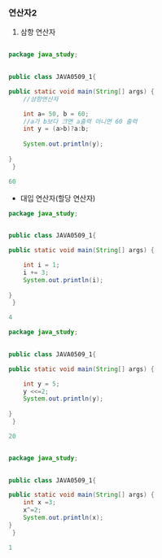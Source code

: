 ### 연산자2 

1. 삼항 연산자
```java

package java_study;

	
public class JAVA0509_1{

public static void main(String[] args) {
    //삼항연산자

	int a= 50, b = 60;
	//a가 b보다 크면 a출력 아니면 60 출력
	int y = (a>b)?a:b;
	
	System.out.println(y);
	
}
 }	


```

```java
60

```


- 대입 연산자(할당 연산자)

```java
package java_study;

	
public class JAVA0509_1{

public static void main(String[] args) {

	int i = 1;
	i += 3;
	System.out.println(i);
	
}
 }	


```
```java
4

```


```java
package java_study;

	
public class JAVA0509_1{

public static void main(String[] args) {

	int y = 5;
	y <<=2;
	System.out.println(y);
	
}
 }	


```
```java
20

```


```java

package java_study;

	
public class JAVA0509_1{

public static void main(String[] args) {
	int x =3;
	x^=2;
	System.out.println(x);
}
 }	


```

```java
1

```
